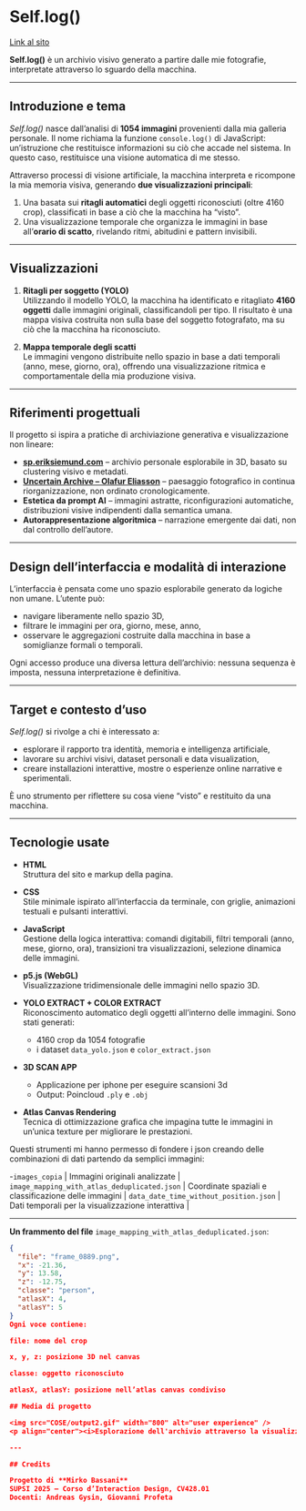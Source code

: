 # Self.log()

[Link al sito](https://bassanimirko.github.io/Self.log/)

**Self.log()** è un archivio visivo generato a partire dalle mie fotografie, interpretate attraverso lo sguardo della macchina.

---

## Introduzione e tema

*Self.log()* nasce dall’analisi di **1054 immagini** provenienti dalla mia galleria personale. Il nome richiama la funzione `console.log()` di JavaScript: un’istruzione che restituisce informazioni su ciò che accade nel sistema. In questo caso, restituisce una visione automatica di me stesso.

Attraverso processi di visione artificiale, la macchina interpreta e ricompone la mia memoria visiva, generando **due visualizzazioni principali**:
1. Una basata sui **ritagli automatici** degli oggetti riconosciuti (oltre 4160 crop), classificati in base a ciò che la macchina ha “visto”.
2. Una visualizzazione temporale che organizza le immagini in base all’**orario di scatto**, rivelando ritmi, abitudini e pattern invisibili.

---

## Visualizzazioni

1. **Ritagli per soggetto (YOLO)**  
   Utilizzando il modello YOLO, la macchina ha identificato e ritagliato **4160 oggetti** dalle immagini originali, classificandoli per tipo. Il risultato è una mappa visiva costruita non sulla base del soggetto fotografato, ma su ciò che la macchina ha riconosciuto.

2. **Mappa temporale degli scatti**  
   Le immagini vengono distribuite nello spazio in base a dati temporali (anno, mese, giorno, ora), offrendo una visualizzazione ritmica e comportamentale della mia produzione visiva.

---

## Riferimenti progettuali

Il progetto si ispira a pratiche di archiviazione generativa e visualizzazione non lineare:

- **[sp.eriksiemund.com](https://sp.eriksiemund.com/)** – archivio personale esplorabile in 3D, basato su clustering visivo e metadati.
- **[Uncertain Archive – Olafur Eliasson](https://olafureliasson.net/uncertain/)** – paesaggio fotografico in continua riorganizzazione, non ordinato cronologicamente.
- **Estetica da prompt AI** – immagini astratte, riconfigurazioni automatiche, distribuzioni visive indipendenti dalla semantica umana.
- **Autorappresentazione algoritmica** – narrazione emergente dai dati, non dal controllo dell’autore.

---

## Design dell’interfaccia e modalità di interazione

L’interfaccia è pensata come uno spazio esplorabile generato da logiche non umane. L’utente può:
- navigare liberamente nello spazio 3D,
- filtrare le immagini per ora, giorno, mese, anno,
- osservare le aggregazioni costruite dalla macchina in base a somiglianze formali o temporali.

Ogni accesso produce una diversa lettura dell’archivio: nessuna sequenza è imposta, nessuna interpretazione è definitiva.

---

## Target e contesto d’uso

*Self.log()* si rivolge a chi è interessato a:
- esplorare il rapporto tra identità, memoria e intelligenza artificiale,
- lavorare su archivi visivi, dataset personali e data visualization,
- creare installazioni interattive, mostre o esperienze online narrative e sperimentali.

È uno strumento per riflettere su cosa viene “visto” e restituito da una macchina.

---

## Tecnologie usate

- **HTML**  
  Struttura del sito e markup della pagina.

- **CSS**  
  Stile minimale ispirato all’interfaccia da terminale, con griglie, animazioni testuali e pulsanti interattivi.

- **JavaScript**  
  Gestione della logica interattiva: comandi digitabili, filtri temporali (anno, mese, giorno, ora), transizioni tra visualizzazioni, selezione dinamica delle immagini.

- **p5.js (WebGL)**  
  Visualizzazione tridimensionale delle immagini nello spazio 3D.
  
- **YOLO EXTRACT + COLOR EXTRACT**  
  Riconoscimento automatico degli oggetti all’interno delle immagini. Sono stati generati:
  - 4160 crop da 1054 fotografie
  - i dataset `data_yolo.json` e `color_extract.json`

- **3D SCAN APP**
  - Applicazione per iphone per eseguire scansioni 3d
  - Output: Poincloud `.ply` e `.obj`

- **Atlas Canvas Rendering**  
  Tecnica di ottimizzazione grafica che impagina tutte le immagini in un’unica texture per migliorare le prestazioni.

Questi strumenti mi hanno permesso di fondere i json creando delle combinazioni di dati partendo da semplici immagini:

-`images_copia` | Immagini originali analizzate |
`image_mapping_with_atlas_deduplicated.json` | Coordinate spaziali e classificazione delle immagini |
`data_date_time_without_position.json` | Dati temporali per la visualizzazione interattiva |

---

**Un frammento del file** `image_mapping_with_atlas_deduplicated.json`:

```json
{
  "file": "frame_0889.png",
  "x": -21.36,
  "y": 13.58,
  "z": -12.75,
  "classe": "person",
  "atlasX": 4,
  "atlasY": 5
}
Ogni voce contiene:

file: nome del crop

x, y, z: posizione 3D nel canvas

classe: oggetto riconosciuto

atlasX, atlasY: posizione nell’atlas canvas condiviso

## Media di progetto

<img src="COSE/output2.gif" width="800" alt="user experience" />
<p align="center"><i>Esplorazione dell'archivio attraverso la visualizzazione algoritmica</i></p>

---

## Credits

Progetto di **Mirko Bassani**  
SUPSI 2025 – Corso d’Interaction Design, CV428.01  
Docenti: Andreas Gysin, Giovanni Profeta
